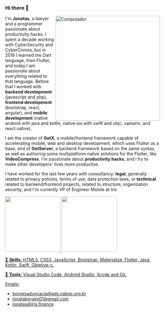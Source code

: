 ### Hi there 👋

<!--
**mohrazium/mohrazium** is a ✨ _special_ ✨ repository because its `README.md` (this file) appears on your GitHub profile.

Here are some ideas to get you started:

- 🔭 I’m currently working on ...
- 🌱 I’m currently learning ...
- 👯 I’m looking to collaborate on ...
- 🤔 I’m looking for help with ...
- 💬 Ask me about ...
- 📫 How to reach me: ...
- 😄 Pronouns: ...
- ⚡ Fun fact: ...
-->
<img src="https://raw.githubusercontent.com/MicaelliMedeiros/micaellimedeiros/master/image/computer-illustration.png" min-width="340px" max-width="400px" width="340px" align="right" alt="Computador">

<p align="left"> 
I'm <strong>Jonatas</strong>, a lawyer and a programmer passionate about productivity hacks. I spent a decade working with CyberSecurity and CyberCrimes, but in 2016 I learned the Dart language, then Flutter, and today I am passionate about everything related to that language. Before that I worked with <strong>backend development</strong> (javascript and php), <strong>frontend development</strong> (bootstrap, react, angular), and <strong>mobile development</strong> (native android with java and kotlin, native ios with swift and objc, xamarin, and react native).
 
I am the creator of <strong>GetX</strong>, a mobile/frontend framework capable of accelerating mobile, web and desktop development, which uses Flutter as a base, and of <strong>GetServer</strong>, a backend framework based on the same syntax, as well as authoring some multiplatform native solutions for the Flutter, like <strong>VideoCompress</strong>. I'm passionate about <strong>productivity hacks</strong>, and I try to make other developers' lives more productive.

I have worked for the last few years with consultancy: <strong>legal</strong>, generally related to privacy policies, terms of use, data protection laws, or <strong>technical</strong> related to backend/frontend projects, related to structure, organization security, and I'm currently VP of Engineer Mobile at Iris

</p>

<div>
  <a href="https://github.com/jonataslaw">
  <img height="180em" src="https://github-readme-stats.vercel.app/api?username=jonataslaw&count_private=true&theme=cobalt&show_icons=true"/>
  <img height="180em" src="https://github-readme-stats.vercel.app/api/top-langs/?username=jonataslaw&layout=compact&langs_count=7&theme=cobalt"/>
</div>

<p align="left">
  🦄 <strong>Skills:</strong> HTML5, CSS3, JavaScript, Bootstrap, Materialize, Flutter, Java, Kotlin, Swift, Objetive-c.
</p>

<p align="left">
  💼 <strong>Tools:</strong> Visual Studio Code, Android Studio, Xcode and Git.
</p>

Emails:
- borgesadvocacia@adv.oabsp.org.br
- jonataborges01@gmail.com
- jonatas@iris.finance

